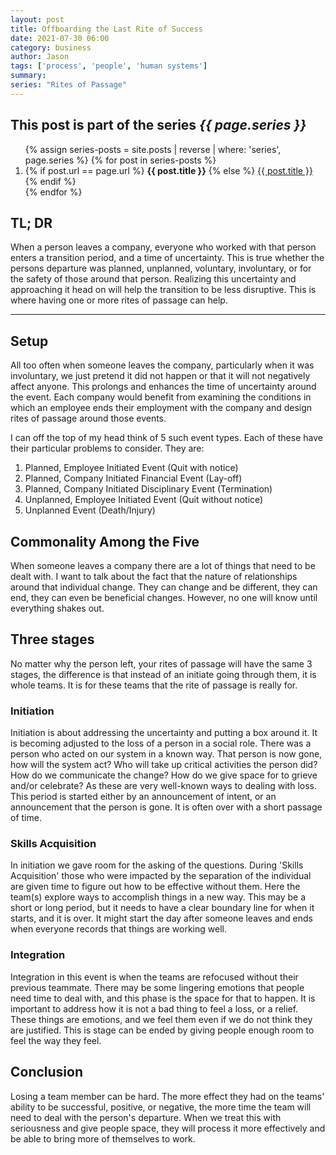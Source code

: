```yaml
---
layout: post
title: Offboarding the Last Rite of Success
date: 2021-07-30 06:00
category: business
author: Jason
tags: ['process', 'people', 'human systems']
summary: 
series: "Rites of Passage"
---
```


<aside class="series">
  <h2>This post is part of the series <em>{{ page.series }}</em></h2>
  <ol>
    {% assign series-posts = site.posts | reverse | where: 'series', page.series %}
    {% for post in series-posts %}
    <li>
      {% if post.url == page.url %}
      <strong>{{ post.title }}</strong>
      {% else %}
      <a href="{{ site.baseurl }}{{ post.url }}">{{ post.title }}</a>
      {% endif %}
    </li>
    {% endfor %}
  </ol>
</aside>

## TL; DR

When a person leaves a company, everyone who worked with that person enters a transition period, and a time of uncertainty. This is true whether the persons departure was planned, unplanned, voluntary, involuntary, or for the safety of those around that person. Realizing this uncertainty and approaching it head on will help the transition to be less disruptive. This is where having one or more rites of passage can help.

----

## Setup

All too often when someone leaves the company, particularly when it was involuntary, we just pretend it did not happen or that it will not negatively affect anyone. This prolongs and enhances the time of uncertainty around the event. Each company would benefit from examining the conditions in which an employee ends their employment with the company and design rites of passage around those events.

I can off the top of my head think of 5 such event types. Each of these have their particular problems to consider. They are:

1. Planned, Employee Initiated Event (Quit with notice)
1. Planned, Company Initiated Financial Event (Lay-off)
1. Planned, Company Initiated Disciplinary Event (Termination)
1. Unplanned, Employee Initiated Event (Quit without notice)
1. Unplanned Event (Death/Injury)

## Commonality Among the Five

When someone leaves a company there are a lot of things that need to be dealt with. I want to talk about the fact that the nature of relationships around that individual change. They can change and be different, they can end, they can even be beneficial changes. However, no one will know until everything shakes out. 

## Three stages

No matter why the person left, your rites of passage will have the same 3 stages, the difference is that instead of an initiate going through them, it is whole teams. It is for these teams that the rite of passage is really for.

### Initiation

Initiation is about addressing the uncertainty and putting a box around it. It is becoming adjusted to the loss of a person in a social role. There was a person who acted on our system in a known way. That person is now gone, how will the system act? Who will take up critical activities the person did? How do we communicate the change? How do we give space for to grieve and/or celebrate? As these are very well-known ways to dealing with loss. This period is started either by an announcement of intent, or an announcement that the person is gone. It is often over with a short passage of time.

### Skills Acquisition

In initiation we gave room for the asking of the questions. During 'Skills Acquisition' those who were impacted by the separation of the individual are given time to figure out how to be effective without them. Here the team(s) explore ways to accomplish things in a new way. This may be a short or long period, but it needs to have a clear boundary line for when it starts, and it is over. It might start the day after someone leaves and ends when everyone records that things are working well.

### Integration

Integration in this event is when the teams are refocused without their previous teammate. There may be some lingering emotions that people need time to deal with, and this phase is the space for that to happen. It is important to address how it is not a bad thing to feel a loss, or a relief. These things are emotions, and we feel them even if we do not think they are justified. This is stage can be ended by giving people enough room to feel the way they feel. 

## Conclusion

Losing a team member can be hard. The more effect they had on the teams' ability to be successful, positive, or negative, the more time the team will need to deal with the person's departure. When we treat this with seriousness and give people space, they will process it more effectively and be able to bring more of themselves to work.
